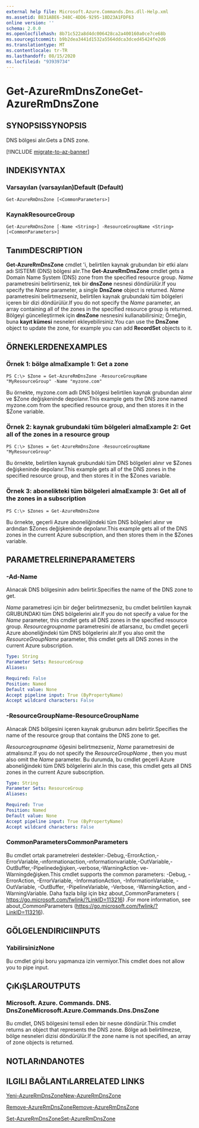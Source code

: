 ```yaml
---
external help file: Microsoft.Azure.Commands.Dns.dll-Help.xml
ms.assetid: B831ABE6-348C-4DD6-9295-18D23A1FDF63
online version: ''
schema: 2.0.0
ms.openlocfilehash: 8b71c522a8d4dc006428ca2a400160a0ce7ce68b
ms.sourcegitcommit: b9b2dea3441d1532a5564ddca3dced45424fe2d6
ms.translationtype: MT
ms.contentlocale: tr-TR
ms.lasthandoff: 08/15/2020
ms.locfileid: "93939734"
---
```

# <span data-ttu-id="f0c78-101">Get-AzureRmDnsZone</span><span class="sxs-lookup"><span data-stu-id="f0c78-101">Get-AzureRmDnsZone</span></span>

## <span data-ttu-id="f0c78-102">SYNOPSIS</span><span class="sxs-lookup"><span data-stu-id="f0c78-102">SYNOPSIS</span></span>
<span data-ttu-id="f0c78-103">DNS bölgesi alır.</span><span class="sxs-lookup"><span data-stu-id="f0c78-103">Gets a DNS zone.</span></span>

[!INCLUDE [migrate-to-az-banner](../../includes/migrate-to-az-banner.md)]

## <span data-ttu-id="f0c78-104">INDEKI</span><span class="sxs-lookup"><span data-stu-id="f0c78-104">SYNTAX</span></span>

### <span data-ttu-id="f0c78-105">Varsayılan (varsayılan)</span><span class="sxs-lookup"><span data-stu-id="f0c78-105">Default (Default)</span></span>
```
Get-AzureRmDnsZone [<CommonParameters>]
```

### <span data-ttu-id="f0c78-106">Kaynak</span><span class="sxs-lookup"><span data-stu-id="f0c78-106">ResourceGroup</span></span>
```
Get-AzureRmDnsZone [-Name <String>] -ResourceGroupName <String> [<CommonParameters>]
```

## <span data-ttu-id="f0c78-107">Tanım</span><span class="sxs-lookup"><span data-stu-id="f0c78-107">DESCRIPTION</span></span>
<span data-ttu-id="f0c78-108">**Get-AzureRmDnsZone** cmdlet 'i, belirtilen kaynak grubundan bir etki alanı adı SISTEMI (DNS) bölgesi alır.</span><span class="sxs-lookup"><span data-stu-id="f0c78-108">The **Get-AzureRmDnsZone** cmdlet gets a Domain Name System (DNS) zone from the specified resource group.</span></span>
<span data-ttu-id="f0c78-109">*Name* parametresini belirtirseniz, tek bir **dnsZone** nesnesi döndürülür.</span><span class="sxs-lookup"><span data-stu-id="f0c78-109">If you specify the *Name* parameter, a single **DnsZone** object is returned.</span></span>
<span data-ttu-id="f0c78-110">*Name* parametresini belirtmezseniz, belirtilen kaynak grubundaki tüm bölgeleri içeren bir dizi döndürülür.</span><span class="sxs-lookup"><span data-stu-id="f0c78-110">If you do not specify the *Name* parameter, an array containing all of the zones in the specified resource group is returned.</span></span>
<span data-ttu-id="f0c78-111">Bölgeyi güncelleştirmek için **dnsZone** nesnesini kullanabilirsiniz; Örneğin, buna **kayıt kümesi** nesneleri ekleyebilirsiniz.</span><span class="sxs-lookup"><span data-stu-id="f0c78-111">You can use the **DnsZone** object to update the zone, for example you can add **RecordSet** objects to it.</span></span>

## <span data-ttu-id="f0c78-112">ÖRNEKLERDEN</span><span class="sxs-lookup"><span data-stu-id="f0c78-112">EXAMPLES</span></span>

### <span data-ttu-id="f0c78-113">Örnek 1: bölge alma</span><span class="sxs-lookup"><span data-stu-id="f0c78-113">Example 1: Get a zone</span></span>
```
PS C:\> $Zone = Get-AzureRmDnsZone -ResourceGroupName "MyResourceGroup" -Name "myzone.com"
```

<span data-ttu-id="f0c78-114">Bu örnekte, myzone.com adlı DNS bölgesi belirtilen kaynak grubundan alınır ve $Zone değişkeninde depolanır.</span><span class="sxs-lookup"><span data-stu-id="f0c78-114">This example gets the DNS zone named myzone.com from the specified resource group, and then stores it in the $Zone variable.</span></span>

### <span data-ttu-id="f0c78-115">Örnek 2: kaynak grubundaki tüm bölgeleri alma</span><span class="sxs-lookup"><span data-stu-id="f0c78-115">Example 2: Get all of the zones in a resource group</span></span>
```
PS C:\> $Zones = Get-AzureRmDnsZone -ResourceGroupName "MyResourceGroup"
```

<span data-ttu-id="f0c78-116">Bu örnekte, belirtilen kaynak grubundaki tüm DNS bölgeleri alınır ve $Zones değişkeninde depolanır.</span><span class="sxs-lookup"><span data-stu-id="f0c78-116">This example gets all of the DNS zones in the specified resource group, and then stores it in the $Zones variable.</span></span>

### <span data-ttu-id="f0c78-117">Örnek 3: abonelikteki tüm bölgeleri alma</span><span class="sxs-lookup"><span data-stu-id="f0c78-117">Example 3: Get all of the zones in a subscription</span></span>
```
PS C:\> $Zones = Get-AzureRmDnsZone
```

<span data-ttu-id="f0c78-118">Bu örnekte, geçerli Azure aboneliğindeki tüm DNS bölgeleri alınır ve ardından $Zones değişkeninde depolanır.</span><span class="sxs-lookup"><span data-stu-id="f0c78-118">This example gets all of the DNS zones in the current Azure subscription, and then stores them in the $Zones variable.</span></span>

## <span data-ttu-id="f0c78-119">PARAMETRELERINE</span><span class="sxs-lookup"><span data-stu-id="f0c78-119">PARAMETERS</span></span>

### <span data-ttu-id="f0c78-120">-Ad</span><span class="sxs-lookup"><span data-stu-id="f0c78-120">-Name</span></span>
<span data-ttu-id="f0c78-121">Alınacak DNS bölgesinin adını belirtir.</span><span class="sxs-lookup"><span data-stu-id="f0c78-121">Specifies the name of the DNS zone to get.</span></span>

<span data-ttu-id="f0c78-122">*Name* parametresi için bir değer belirtmezseniz, bu cmdlet belirtilen kaynak GRUBUNDAKI tüm DNS bölgelerini alır.</span><span class="sxs-lookup"><span data-stu-id="f0c78-122">If you do not specify a value for the *Name* parameter, this cmdlet gets all DNS zones in the specified resource group.</span></span>
<span data-ttu-id="f0c78-123">*Resourcegroupname* parametresini de atlarsanız, bu cmdlet geçerli Azure aboneliğindeki tüm DNS bölgelerini alır.</span><span class="sxs-lookup"><span data-stu-id="f0c78-123">If you also omit the *ResourceGroupName* parameter, this cmdlet gets all DNS zones in the current Azure subscription.</span></span>

```yaml
Type: String
Parameter Sets: ResourceGroup
Aliases: 

Required: False
Position: Named
Default value: None
Accept pipeline input: True (ByPropertyName)
Accept wildcard characters: False
```

### <span data-ttu-id="f0c78-124">-ResourceGroupName</span><span class="sxs-lookup"><span data-stu-id="f0c78-124">-ResourceGroupName</span></span>
<span data-ttu-id="f0c78-125">Alınacak DNS bölgesini içeren kaynak grubunun adını belirtir.</span><span class="sxs-lookup"><span data-stu-id="f0c78-125">Specifies the name of the resource group that contains the DNS zone to get.</span></span>

<span data-ttu-id="f0c78-126">*Resourcegroupname* öğesini belirtmezseniz, *Name* parametresini de atmalısınız.</span><span class="sxs-lookup"><span data-stu-id="f0c78-126">If you do not specify the *ResourceGroupName* , then you must also omit the *Name* parameter.</span></span>
<span data-ttu-id="f0c78-127">Bu durumda, bu cmdlet geçerli Azure aboneliğindeki tüm DNS bölgelerini alır.</span><span class="sxs-lookup"><span data-stu-id="f0c78-127">In this case, this cmdlet gets all DNS zones in the current Azure subscription.</span></span>

```yaml
Type: String
Parameter Sets: ResourceGroup
Aliases: 

Required: True
Position: Named
Default value: None
Accept pipeline input: True (ByPropertyName)
Accept wildcard characters: False
```

### <span data-ttu-id="f0c78-128">CommonParameters</span><span class="sxs-lookup"><span data-stu-id="f0c78-128">CommonParameters</span></span>
<span data-ttu-id="f0c78-129">Bu cmdlet ortak parametreleri destekler:-Debug,-ErrorAction,-ErrorVariable,-ınformationaction,-ınformationvariable,-OutVariable,-OutBuffer,-Pipelinedeğişken,-verbose,-WarningAction ve-Warningdeğişken.</span><span class="sxs-lookup"><span data-stu-id="f0c78-129">This cmdlet supports the common parameters: -Debug, -ErrorAction, -ErrorVariable, -InformationAction, -InformationVariable, -OutVariable, -OutBuffer, -PipelineVariable, -Verbose, -WarningAction, and -WarningVariable.</span></span> <span data-ttu-id="f0c78-130">Daha fazla bilgi için bkz about_CommonParameters ( https://go.microsoft.com/fwlink/?LinkID=113216) .</span><span class="sxs-lookup"><span data-stu-id="f0c78-130">For more information, see about_CommonParameters (https://go.microsoft.com/fwlink/?LinkID=113216).</span></span>

## <span data-ttu-id="f0c78-131">GÖLGELENDIRICI</span><span class="sxs-lookup"><span data-stu-id="f0c78-131">INPUTS</span></span>

### <span data-ttu-id="f0c78-132">Yabilirsiniz</span><span class="sxs-lookup"><span data-stu-id="f0c78-132">None</span></span>
<span data-ttu-id="f0c78-133">Bu cmdlet girişi boru yapmanıza izin vermiyor.</span><span class="sxs-lookup"><span data-stu-id="f0c78-133">This cmdlet does not allow you to pipe input.</span></span>

## <span data-ttu-id="f0c78-134">ÇıKıŞLAR</span><span class="sxs-lookup"><span data-stu-id="f0c78-134">OUTPUTS</span></span>

### <span data-ttu-id="f0c78-135">Microsoft. Azure. Commands. DNS. DnsZone</span><span class="sxs-lookup"><span data-stu-id="f0c78-135">Microsoft.Azure.Commands.Dns.DnsZone</span></span>
<span data-ttu-id="f0c78-136">Bu cmdlet, DNS bölgesini temsil eden bir nesne döndürür.</span><span class="sxs-lookup"><span data-stu-id="f0c78-136">This cmdlet returns an object that represents the DNS zone.</span></span>
<span data-ttu-id="f0c78-137">Bölge adı belirtilmezse, bölge nesneleri dizisi döndürülür.</span><span class="sxs-lookup"><span data-stu-id="f0c78-137">If the zone name is not specified, an array of zone objects is returned.</span></span>

## <span data-ttu-id="f0c78-138">NOTLARıNDA</span><span class="sxs-lookup"><span data-stu-id="f0c78-138">NOTES</span></span>

## <span data-ttu-id="f0c78-139">ILGILI BAĞLANTıLAR</span><span class="sxs-lookup"><span data-stu-id="f0c78-139">RELATED LINKS</span></span>

[<span data-ttu-id="f0c78-140">Yeni-AzureRmDnsZone</span><span class="sxs-lookup"><span data-stu-id="f0c78-140">New-AzureRmDnsZone</span></span>](./New-AzureRmDnsZone.md)

[<span data-ttu-id="f0c78-141">Remove-AzureRmDnsZone</span><span class="sxs-lookup"><span data-stu-id="f0c78-141">Remove-AzureRmDnsZone</span></span>](./Remove-AzureRmDnsZone.md)

[<span data-ttu-id="f0c78-142">Set-AzureRmDnsZone</span><span class="sxs-lookup"><span data-stu-id="f0c78-142">Set-AzureRmDnsZone</span></span>](./Set-AzureRmDnsZone.md)
